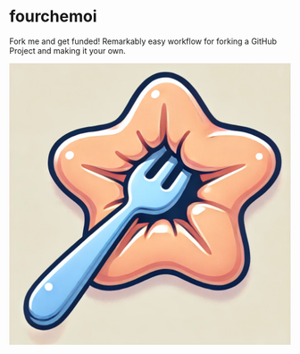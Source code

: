 # fourchemoi
Fork me and get funded! Remarkably easy workflow for forking a GitHub Project and making it your own.

![ForkMe](./public/logos/logo.webp)
